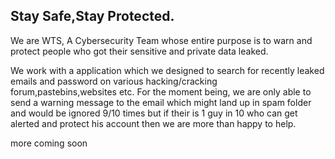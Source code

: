 ## Stay Safe,Stay Protected.


We are WTS, A Cybersecurity Team whose entire purpose is to warn and protect people who got their sensitive and private data leaked.


We work with a application which we designed to search for recently leaked emails and password on various hacking/cracking forum,pastebins,websites etc.
For the moment being, we are only able to send a warning message to the email which might land up in spam folder and would be ignored 9/10 times but if their
is 1 guy in 10 who can get alerted and protect his account then we are more than happy to help.




more coming soon
